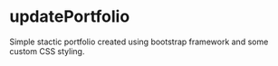 # updatePortfolio

Simple stactic portfolio created using bootstrap framework and some custom CSS styling.
